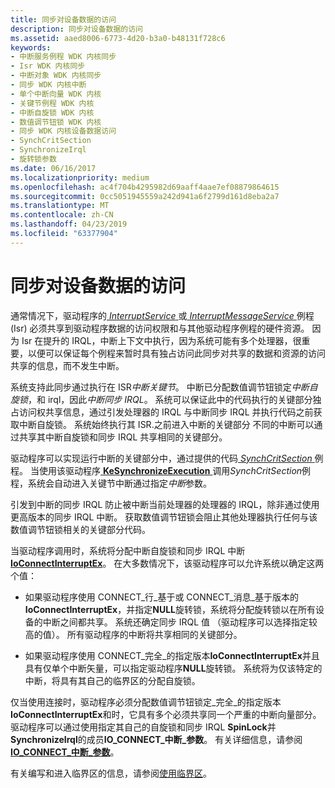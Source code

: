 ```yaml
---
title: 同步对设备数据的访问
description: 同步对设备数据的访问
ms.assetid: aaed8006-6773-4d20-b3a0-b48131f728c6
keywords:
- 中断服务例程 WDK 内核同步
- Isr WDK 内核同步
- 中断对象 WDK 内核同步
- 同步 WDK 内核中断
- 单个中断向量 WDK 内核
- 关键节例程 WDK 内核
- 中断自旋锁 WDK 内核
- 数值调节钮锁 WDK 内核
- 同步 WDK 内核设备数据访问
- SynchCritSection
- SynchronizeIrql
- 旋转锁参数
ms.date: 06/16/2017
ms.localizationpriority: medium
ms.openlocfilehash: ac4f704b4295982d69aaff4aae7ef08879864615
ms.sourcegitcommit: 0cc5051945559a242d941a6f2799d161d8eba2a7
ms.translationtype: MT
ms.contentlocale: zh-CN
ms.lasthandoff: 04/23/2019
ms.locfileid: "63377904"
---
```

# <a name="synchronizing-access-to-device-data"></a>同步对设备数据的访问





通常情况下，驱动程序的[ *InterruptService* ](https://msdn.microsoft.com/library/windows/hardware/ff547958)或[ *InterruptMessageService* ](https://msdn.microsoft.com/library/windows/hardware/ff547940)例程 (Isr) 必须共享到驱动程序数据的访问权限和与其他驱动程序例程的硬件资源。 因为 Isr 在提升的 IRQL，中断上下文中执行，因为系统可能有多个处理器，很重要，以便可以保证每个例程来暂时具有独占访问此同步对共享的数据和资源的访问共享的信息，而不发生中断。

系统支持此同步通过执行在 ISR*中断关键节*。 中断已分配数值调节钮锁定*中断自旋锁*，和 irql，因此*中断同步 IRQL*。 系统可以保证此中的代码执行的关键部分独占访问权共享信息，通过引发处理器的 IRQL 与中断同步 IRQL 并执行代码之前获取中断自旋锁。 系统始终执行其 ISR.之前进入中断的关键部分 不同的中断可以通过共享其中断自旋锁和同步 IRQL 共享相同的关键部分。

驱动程序可以实现运行中断的关键部分中，通过提供的代码[ *SynchCritSection* ](https://msdn.microsoft.com/library/windows/hardware/ff563928)例程。 当使用该驱动程序[ **KeSynchronizeExecution** ](https://msdn.microsoft.com/library/windows/hardware/ff553302)调用*SynchCritSection*例程，系统会自动进入关键节中断通过指定*中断*参数。

引发到中断的同步 IRQL 防止被中断当前处理器的处理器的 IRQL，除非通过使用更高版本的同步 IRQL 中断。 获取数值调节钮锁会阻止其他处理器执行任何与该数值调节钮锁相关的关键部分代码。

当驱动程序调用时，系统将分配中断自旋锁和同步 IRQL 中断[ **IoConnectInterruptEx**](https://msdn.microsoft.com/library/windows/hardware/ff548378)。 在大多数情况下，该驱动程序可以允许系统以确定这两个值：

-   如果驱动程序使用 CONNECT\_行\_基于或 CONNECT\_消息\_基于版本的**IoConnectInterruptEx**，并指定**NULL**旋转锁，系统将分配旋转锁以在所有设备的中断之间都共享。 系统还确定同步 IRQL 值 （驱动程序可以选择指定较高的值）。 所有驱动程序的中断将共享相同的关键部分。

-   如果驱动程序使用 CONNECT\_完全\_的指定版本**IoConnectInterruptEx**并且具有仅单个中断矢量，可以指定驱动程序**NULL**旋转锁。 系统将为仅该特定的中断，将具有其自己的临界区的分配自旋锁。

仅当使用连接时，驱动程序必须分配数值调节钮锁定\_完全\_的指定版本**IoConnectInterruptEx**和时，它具有多个必须共享同一个严重的中断向量部分。 驱动程序可以通过使用指定其自己的自旋锁和同步 IRQL **SpinLock**并**SynchronizeIrql**的成员**IO\_CONNECT\_中断\_参数**。 有关详细信息，请参阅[ **IO\_CONNECT\_中断\_参数**](https://msdn.microsoft.com/library/windows/hardware/ff550541)。

有关编写和进入临界区的信息，请参阅[使用临界区](using-critical-sections.md)。

 

 





